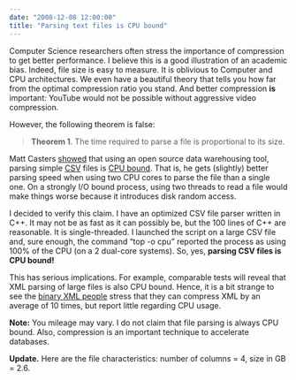 ```yaml
---
date: "2008-12-08 12:00:00"
title: "Parsing text files is CPU bound"
---
```




Computer Science researchers often stress the importance of compression to get better performance. I believe this is a good illustration of an academic bias. Indeed, file size is easy to measure. It is oblivious to Computer and CPU architectures. We even have a beautiful theory that tells you how far from the optimal compression ratio you stand. And better compression __is__ important: YouTube would not be possible without aggressive video compression.

However, the following theorem is false:

> __Theorem 1__. The time required to parse a file is proportional to its size.


Matt Casters [showed](http://www.ibridge.be/?p=150) that using an open source data warehousing tool, parsing simple [CSV](https://en.wikipedia.org/wiki/Comma-separated_values) files is [CPU bound](https://en.wikipedia.org/wiki/CPU_bound). That is, he gets (slightly) better parsing speed when using two CPU cores to parse the file than a single one. On a strongly I/O bound process, using two threads to read a file would make things worse because it introduces  disk random access.

I decided to verify this claim. I have an optimized CSV file parser written in C++. It may not be as fast as it can possibly be, but the 100 lines of C++ are reasonable. It is single-threaded. I launched the script on a large CSV file and, sure enough, the command &ldquo;top -o cpu&rdquo; reported the process as using 100% of the CPU (on a 2 dual-core systems). So, yes, __parsing CSV files is CPU bound!__

This has serious implications. For example, comparable tests will reveal that XML parsing of large files is also CPU bound. Hence, it is a bit strange to see the [binary XML people](http://www.w3.org/TR/exi-evaluation/) stress that they can compress XML by an average of 10 times, but report little regarding CPU usage.

__Note:__ You mileage may vary. I do not claim that file parsing is always CPU bound. Also, compression is an important technique to accelerate databases.

__Update.__  Here are the file characteristics: number of columns = 4, size in GB = 2.6.


